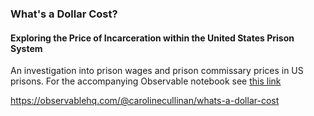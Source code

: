 ### What's a Dollar Cost?
#### Exploring the Price of Incarceration within the United States Prison System

An investigation into prison wages and prison commissary prices in US prisons.  For the accompanying Observable notebook see [this link](https://observablehq.com/@carolinecullinan/whats-a-dollar-cost )

https://observablehq.com/@carolinecullinan/whats-a-dollar-cost 